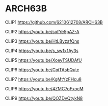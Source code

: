 # ARCH63B

CLIP1 <https://github.com/6210612708/ARCH63B>


CLIP2 <https://youtu.be/sofYe5pAZ-A>


CLIP3 <https://youtu.be/HtLBvzafQns>


CLIP4 <https://youtu.be/s_sw1x1Ay3s>


CLIP5 <https://youtu.be/XoeyTSUDAfU>


CLIP6 <https://youtu.be/CpiTAsbQutc>


CLIP7 <https://youtu.be/KgMtYzFHcu8>


CLIP8 <https://youtu.be/4ZMC7oFxocM>


CLIP9 <https://youtu.be/QOZDvQtykN8>
